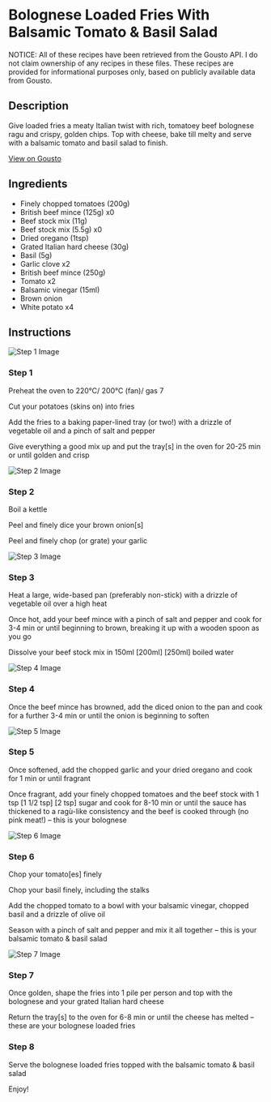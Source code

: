 # Bolognese Loaded Fries With Balsamic Tomato & Basil Salad

NOTICE: All of these recipes have been retrieved from the Gousto API. I do not claim ownership of any recipes in these files. These recipes are provided for informational purposes only, based on publicly available data from Gousto.

## Description

Give loaded fries a meaty Italian twist with rich, tomatoey beef bolognese ragu and crispy, golden chips. Top with cheese, bake till melty and serve with a balsamic tomato and basil salad to finish.

[View on Gousto](https://www.gousto.co.uk/recipes/cookbook/bolognese-loaded-fries-with-balsamic-tomato-basil-salad)

## Ingredients

- Finely chopped tomatoes (200g)
- British beef mince (125g) x0
- Beef stock mix (11g)
- Beef stock mix (5.5g) x0
- Dried oregano (1tsp)
- Grated Italian hard cheese (30g)
- Basil (5g)
- Garlic clove x2
- British beef mince (250g)
- Tomato x2
- Balsamic vinegar (15ml)
- Brown onion
- White potato x4

## Instructions

![Step 1 Image](https://production-media.gousto.co.uk/cms/recipe-step-image/step-1-1715602207100-x200.jpg)

### Step 1

Preheat the oven to 220°C/ 200°C (fan)/ gas 7

Cut your potatoes (skins on) into fries

Add the fries to a baking paper-lined tray (or two!) with a drizzle of vegetable oil and a pinch of salt and pepper

Give everything a good mix up and put the tray[s] in the oven for 20-25 min or until golden and crisp

![Step 2 Image](https://production-media.gousto.co.uk/cms/recipe-step-image/step-2-1715602211696-x200.jpg)

### Step 2

Boil a kettle

Peel and finely dice your brown onion[s]

Peel and finely chop (or grate) your garlic

![Step 3 Image](https://production-media.gousto.co.uk/cms/recipe-step-image/step-3-1715602218440-x200.jpg)

### Step 3

Heat a large, wide-based pan (preferably non-stick) with a drizzle of vegetable oil over a high heat

Once hot, add your beef mince with a pinch of salt and pepper and cook for 3-4 min or until beginning to brown, breaking it up with a wooden spoon as you go

Dissolve your beef stock mix in 150ml <span class="text-purple">[200ml]</span> <span class="text-danger">[250ml]</span> boiled water

![Step 4 Image](https://production-media.gousto.co.uk/cms/recipe-step-image/step-4-1715602223777-x200.jpg)

### Step 4

Once the beef mince has browned, add the diced onion to the pan and cook for a further 3-4 min or until the onion is beginning to soften

![Step 5 Image](https://production-media.gousto.co.uk/cms/recipe-step-image/step-5-1715602228086-x200.jpg)

### Step 5

Once softened, add the chopped garlic and your dried oregano and cook for 1 min or until fragrant

Once fragrant, add your finely chopped tomatoes and the beef stock with 1 tsp <span class="text-purple">[1 1/2 tsp]</span> <span class="text-danger">[2 tsp]</span> sugar and cook for 8-10 min or until the sauce has thickened to a ragù-like consistency and the beef is cooked through (no pink meat!) – this is your bolognese

![Step 6 Image](https://production-media.gousto.co.uk/cms/recipe-step-image/step-6-1715602233036-x200.jpg)

### Step 6

Chop your tomato[es] finely

Chop your basil finely, including the stalks

Add the chopped tomato to a bowl with your balsamic vinegar, chopped basil and a drizzle of olive oil

Season with a pinch of salt and pepper and mix it all together – this is your balsamic tomato & basil salad

![Step 7 Image](https://production-media.gousto.co.uk/cms/recipe-step-image/step-7-1715602236868-x200.jpg)

### Step 7

Once golden, shape the fries into 1 pile per person and top with the bolognese and your grated Italian hard cheese

Return the tray[s] to the oven for 6-8 min or until the cheese has melted – these are your bolognese loaded fries

### Step 8

Serve the bolognese loaded fries topped with the balsamic tomato & basil salad

Enjoy!

